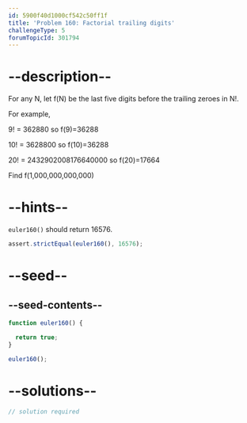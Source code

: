 ```yaml
---
id: 5900f40d1000cf542c50ff1f
title: 'Problem 160: Factorial trailing digits'
challengeType: 5
forumTopicId: 301794
---
```


# --description--

For any N, let f(N) be the last five digits before the trailing zeroes in N!.

For example,

9! = 362880 so f(9)=36288

10! = 3628800 so f(10)=36288

20! = 2432902008176640000 so f(20)=17664

Find f(1,000,000,000,000)

# --hints--

`euler160()` should return 16576.

```js
assert.strictEqual(euler160(), 16576);
```

# --seed--

## --seed-contents--

```js
function euler160() {

  return true;
}

euler160();
```

# --solutions--

```js
// solution required
```
